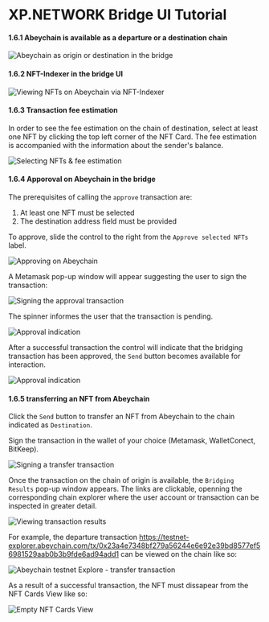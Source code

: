 # XP.NETWORK Bridge UI Tutorial

#### 1.6.1 Abeychain is available as a departure or a destination chain

![Abeychain as origin or destination in the bridge](assets/1.png)

#### 1.6.2 NFT-Indexer in the bridge UI

![Viewing NFTs on Abeychain via NFT-Indexer](assets/2.png)

#### 1.6.3 Transaction fee estimation

In order to see the fee estimation on the chain of destination, select at least one NFT by clicking the top left corner of the NFT Card. The fee estimation is accompanied with the information about the sender's balance.

![Selecting NFTs & fee estimation](./assets/3.png)

#### 1.6.4 Apporoval on Abeychain in the bridge

The prerequisites of calling the `approve` transaction are:
1. At least one NFT must be selected
2. The destination address field must be provided

To approve, slide the control to the right from the `Approve selected NFTs` label. 

![Approving on Abeychain](assets/4.png)

A Metamask pop-up window will appear suggesting the user to sign the transaction:

![Signing the approval transaction](assets/5.png)

The spinner informes the user that the transaction is pending.

![Approval indication](assets/6.png)

After a successful transaction the control will indicate that the bridging transaction has been approved, the `Send` button becomes available for interaction.

![Approval indication](assets/7.png)

#### 1.6.5 transferring an NFT from Abeychain

Click the `Send` button to transfer an NFT from Abeychain to the chain indicated as `Destination`.

Sign the transaction in the wallet of your choice (Metamask, WalletConect, BitKeep).

![Signing a transfer transaction](assets/8.png)

Once the transaction on the chain of origin is available, the `Bridging Results` pop-up window appears. The links are clickable, openning the corresponding chain explorer where the user account or transaction can be inspected in greater detail.

![Viewing transaction results](./assets/9.png)

For example, the departure transaction https://testnet-explorer.abeychain.com/tx/0x23a4e7348bf279a56244e6e92e39bd8577ef56981529aab0b3b9fde6ad94add1 can be viewed on the chain like so:

![Abeychain testnet Explore - transfer transaction](assets/10.png)

As a result of a successful transaction, the NFT must dissapear from the NFT Cards View like so:

![Empty NFT Cards View](assets/11.png)